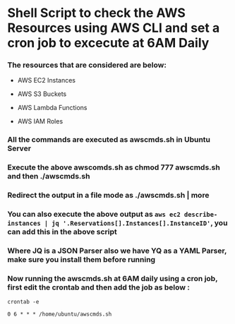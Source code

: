 # Shell Script to check the AWS Resources using AWS CLI and set a cron job to excecute at 6AM Daily

### The resources that are considered are below:

- AWS EC2 Instances 

- AWS S3 Buckets

- AWS Lambda Functions

- AWS IAM Roles

### All the commands are executed as awscmds.sh in Ubuntu Server

### Execute the above awscomds.sh as chmod 777 awscmds.sh and then ./awscmds.sh

### Redirect the output in a file mode as ./awscmds.sh | more

### You can also execute the above output as `aws ec2 describe-instances | jq '.Reservations[].Instances[].InstanceID'`, you can add this in the above script

### Where JQ is a JSON Parser also we have YQ as a YAML Parser, make sure you install them before running 

### Now running the awscmds.sh at 6AM daily using a cron job, first edit the crontab and then add the job as below :
```
crontab -e
```
```
0 6 * * * /home/ubuntu/awscmds.sh
```
